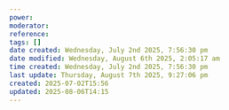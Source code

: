 ```yaml
---
power: 
moderator: 
reference: 
tags: []
date created: Wednesday, July 2nd 2025, 7:56:30 pm
date modified: Wednesday, August 6th 2025, 2:05:17 am
time created: Wednesday, July 2nd 2025, 7:56:30 pm
last update: Thursday, August 7th 2025, 9:27:06 pm
created: 2025-07-02T15:56
updated: 2025-08-06T14:15
---
```

